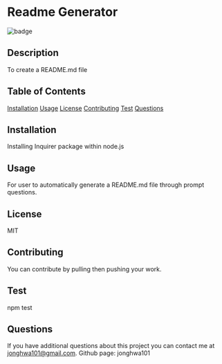 # Readme Generator
  ![badge](https://img.shields.io/badge/license-MIT.-green.svg)

  ## Description
  To create a README.md file  

  ## Table of Contents
  [Installation](#installation)
  [Usage](#usage)
  [License](#license)
  [Contributing](#contributing)
  [Test](#test)
  [Questions](#questions)

  ## Installation 
  Installing Inquirer package within node.js

  ## Usage
  For user to automatically generate a README.md file through prompt questions.

  ## License
  MIT

  ## Contributing
  You can contribute by pulling then pushing your work.

  ## Test 
  npm test

  ## Questions
  If you have additional questions about this project you can contact me at jonghwa101@gmail.com.
  Github page: jonghwa101
